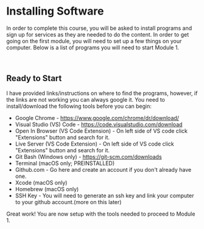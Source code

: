 # Installing Software
In order to complete this course, you will be asked to install programs and sign up for services as they are needed to do the content. In order to get going on the first module, you will need to set up a few things on your computer. Below is a list of programs you will need to start Module 1.
<p>&nbsp;</p>

## Ready to Start
I have provided links/instructions on where to find the programs, however, if the links are not working you can always google it. You need to install/download the following tools before you can begin:


* Google Chrome - https://www.google.com/chrome/dr/download/
* Visual Studio (VS) Code - https://code.visualstudio.com/download
* Open In Browser (VS Code Extension) - On left side of VS code click "Extensions" button and search for it. 
* Live Server (VS Code Extension) - On left side of VS code click "Extensions" button and search for it. 
* Git Bash (Windows only) - https://git-scm.com/downloads
* Terminal (macOS only; PREINSTALLED)
* Github.com - Go here and create an account if you don't already have one.
* Xcode (macOS only)
* Homebrew (macOS only)
* SSH Key - You will need to generate an ssh key and link your computer to your github account.(more on this later)

Great work! You are now setup with the tools needed to proceed to Module 1.

